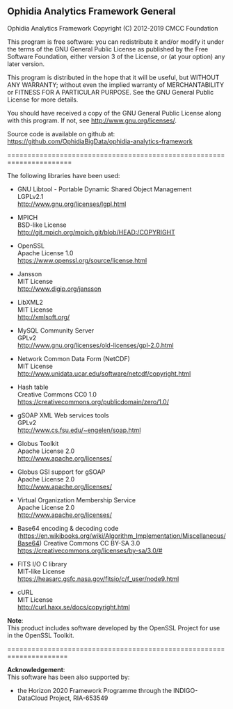 Ophidia Analytics Framework General
-----------------------------------

Ophidia Analytics Framework
Copyright (C) 2012-2019 CMCC Foundation

This program is free software: you can redistribute it and/or modify
it under the terms of the GNU General Public License as published by
the Free Software Foundation, either version 3 of the License, or
(at your option) any later version.

This program is distributed in the hope that it will be useful,
but WITHOUT ANY WARRANTY; without even the implied warranty of
MERCHANTABILITY or FITNESS FOR A PARTICULAR PURPOSE.  See the
GNU General Public License for more details.

You should have received a copy of the GNU General Public License
along with this program.  If not, see <http://www.gnu.org/licenses/>.

Source code is available on github at: 
https://github.com/OphidiaBigData/ophidia-analytics-framework

======================================================================

The following libraries have been used:

- GNU Libtool - Portable Dynamic Shared Object Management</br>
LGPLv2.1</br>
http://www.gnu.org/licenses/lgpl.html

- MPICH</br>
BSD-like License</br>
http://git.mpich.org/mpich.git/blob/HEAD:/COPYRIGHT

- OpenSSL</br>
Apache License 1.0</br>
https://www.openssl.org/source/license.html

- Jansson</br>
MIT License</br>
http://www.digip.org/jansson

- LibXML2</br>
MIT License</br>
http://xmlsoft.org/

- MySQL Community Server</br>
GPLv2</br>
http://www.gnu.org/licenses/old-licenses/gpl-2.0.html

- Network Common Data Form (NetCDF)</br>
MIT License</br>
http://www.unidata.ucar.edu/software/netcdf/copyright.html

- Hash table</br>
Creative Commons CC0 1.0</br>
https://creativecommons.org/publicdomain/zero/1.0/

- gSOAP XML Web services tools</br>
GPLv2</br>
http://www.cs.fsu.edu/~engelen/soap.html

- Globus Toolkit</br>
Apache License 2.0</br>
http://www.apache.org/licenses/

- Globus GSI support for gSOAP</br>
Apache License 2.0</br>
http://www.apache.org/licenses/

- Virtual Organization Membership Service</br>
Apache License 2.0</br>
http://www.apache.org/licenses/

- Base64 encoding & decoding code (https://en.wikibooks.org/wiki/Algorithm_Implementation/Miscellaneous/Base64)
Creative Commons CC BY-SA 3.0</br>
https://creativecommons.org/licenses/by-sa/3.0/#

- FITS I/O C library</br>
MIT-like License</br>
https://heasarc.gsfc.nasa.gov/fitsio/c/f_user/node9.html

- cURL</br>
MIT License</br>
http://curl.haxx.se/docs/copyright.html

<b>Note</b>:</br>
This product includes software developed by the OpenSSL Project for use in the OpenSSL Toolkit.

=====================================================================

<b>Acknowledgement</b>:</br>
This software has been also supported by:

- the Horizon 2020 Framework Programme through the INDIGO-DataCloud Project, RIA-653549

